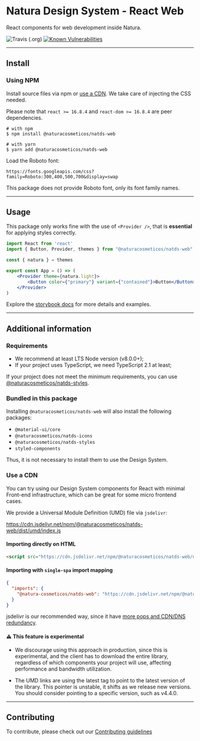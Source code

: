 # Natura Design System - React Web

React components for web development inside Natura.

![Travis (.org)](https://img.shields.io/travis/natura-cosmeticos/natds-js.svg)
[![Known Vulnerabilities](https://snyk.io/test/github/natura-cosmeticos/natds-js/badge.svg?targetFile=package.json)](https://snyk.io/test/github/natura-cosmeticos/natds-js?targetFile=package.json)

---

## Install

### Using NPM

Install source files via npm or [use a CDN](#use-a-cdn). We take care of injecting the CSS needed.

Please note that `react >= 16.8.4` and `react-dom >= 16.8.4` are peer dependencies.

```shell script
# with npm
$ npm install @naturacosmeticos/natds-web

# with yarn
$ yarn add @naturacosmeticos/natds-web
```

Load the Roboto font:

```
https://fonts.googleapis.com/css?family=Roboto:300,400,500,700&display=swap
```

This package does not provide Roboto font, only its font family names.

---

## Usage

This package only works fine with the use of `<Provider />`, that is **essential** for applying styles correctly.

```jsx highlight-line="3"
import React from 'react'
import { Button, Provider, themes } from "@naturacosmeticos/natds-web";

const { natura } = themes

export const App = () => (
    <Provider theme={natura.light}>
        <Button color={"primary"} variant={"contained"}>Button</Button>
    </Provider>
)


```

Explore the [storybook docs](https://natds-js.netlify.app/) for more details and examples.

---

## Additional information

### Requirements

-  We recommend at least LTS Node version (v8.0.0+);
- If your project uses TypeScript, we need TypeScript 2.1 at least;

If your project does not meet the minimum requirements, you can use [@naturacosmeticos/natds-styles](../styles/README.md).

### Bundled in this package

Installing `@naturacosmeticos/natds-web` will also install the following packages:

- `@material-ui/core`
- `@naturacosmeticos/natds-icons`
- `@naturacosmeticos/natds-styles`
- `styled-components`

Thus, it is not necessary to install them to use the Design System.

### Use a CDN

You can try using our Design System components for React with minimal Front-end infrastructure, which can be great for
some micro frontend cases.

We provide a Universal Module Definition (UMD) file via `jsdelivr`:

https://cdn.jsdelivr.net/npm/@naturacosmeticos/natds-web/dist/umd/index.js

#### Importing directly on HTML

```html
<script src="https://cdn.jsdelivr.net/npm/@naturacosmeticos/natds-web/dist/umd/index.js"></script>
```

#### Importing with `single-spa` import mapping

```json
{
  "imports": {
    "@natura-cosmeticos/natds-web": "https://cdn.jsdelivr.net/npm/@naturacosmeticos/natds-web/dist/umd/index.js"
  }
}
```

jsdelivr is our recommended way, since it have [more pops and CDN/DNS redundancy](https://www.jsdelivr.com/network).

#### ⚠️ This feature is experimental

* We discourage using this approach in production, since this is experimental, and the client has to download the
entire library, regardless of which components your project will use, affecting performance and bandwidth utilization.

* The UMD links are using the latest tag to point to the latest version of the library. This pointer is unstable, it shifts as we release new versions. You should consider pointing to a specific version, such as v4.4.0.

---

## Contributing

To contribute, please check out our [Contributing guidelines](./CONTRIBUTING.md)
